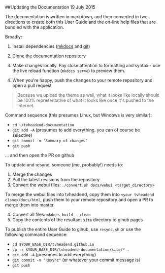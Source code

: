 ##Updating the Documentation 19 July 2015

The documentation is written in markdown, and then converted in two 
directions to create both this User Guide and the on-line help files
that are bundled with the application.

Broadly:

1. Install dependencies ([mkdocs](http://www.mkdocs.org/) and 
[git](https://help.github.com/articles/set-up-git/))

2. Clone the [documentation repository](https://github.com/tvheadend/tvheadend-documentation)

3. Make changes locally. Pay close attention to formatting and syntax - 
use the live reload function (`mkdocs serve`) to preview them. 

4. When you're happy, push the changes to your remote repository and open 
a pull request

> Because we upload the theme as well, what it looks like locally should be 
> 100% representative of what it looks like once it's pushed to the Internet.

Command sequence (this presumes Linux, but Windows is very similar):

* `cd ~/tvheadend-documentation`
* `git add -A` (presumes to add everything, you can of course be selective)
* `git commit -m "Summary of changes"`
* `git push`

... and then open the PR on github

To update and resync, someone (me, probably!) needs to:

1. Merge the changes
2. Pull the latest revisions from the repository
3. Convert the webui files: `./convert.sh docs/webui <target_directory>`

To merge the webui files into tvheadend, copy them into `<your tvheadend clone>/docs/html`, 
push them to your remote repository and open a PR to merge them into master.

4. Convert all files: `mkdocs build --clean`
5. Copy the contents of the resultant `site` directory to gihub pages

To publish the entire User Guide to gihub, use `resync.sh` or use the
following command sequence:

* `cd $YOUR_BASE_DIR/tvheadend.github.io`
* `cp -r $YOUR_BASE_DIR/tvheadend-documentation/site/* .`
* `git add -A` (presumes to add everything)
* `git commit -m "Resync"` (or whatever your commit message is)
* `git push`

